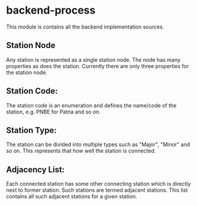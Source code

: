 # backend-process

This module is contains all the backend implementation sources. 


## Station Node
Any station is represented as a single station node. The node has many properties as does the station. Currently there are only three properties for the station node.

## Station Code: 
The station code is an enumeration and defines the name/code of the station, e.g. PNBE for Patna and so on.

## Station Type:
The station can be divided into multiple types such as "Major", "Minor" and so on. This represents that how well the station is connected.

## Adjacency List:
Each connected station has some other connecting station which is directly next to former station. Such stations are termed adjacent stations. This list contains all such adjacent stations for a given station.
